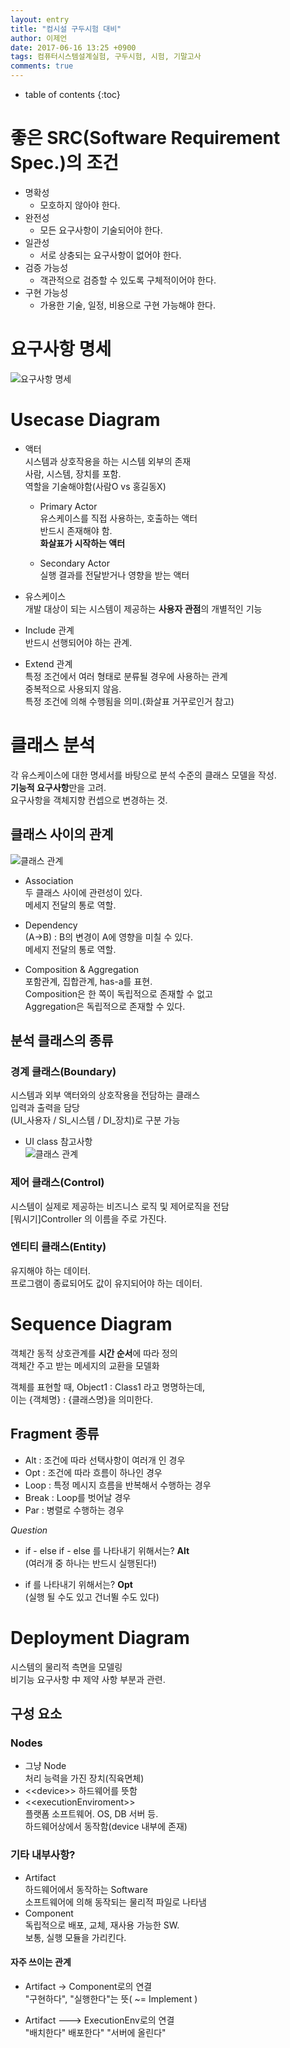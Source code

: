 ```yaml
---
layout: entry
title: "컴시설 구두시험 대비"
author: 이제언
date: 2017-06-16 13:25 +0900
tags: 컴퓨터시스템설계실험, 구두시험, 시험, 기말고사
comments: true
--- 
```


* table of contents
{:toc}

# 좋은 SRC(Software Requirement Spec.)의 조건

* 명확성  
	* 모호하지 않아야 한다.
* 완전성  
	* 모든 요구사항이 기술되어야 한다.
* 일관성
	* 서로 상충되는 요구사항이 없어야 한다.
* 검증 가능성
	* 객관적으로 검증할 수 있도록 구체적이어야 한다.
* 구현 가능성
	* 가용한 기술, 일정, 비용으로 구현 가능해야 한다.

# 요구사항 명세

![요구사항 명세](https://zemalee.github.io/images/SH/01_요구사항.png)

# Usecase Diagram

* 액터  
	시스템과 상호작용을 하는 시스템 외부의 존재  
	사람, 시스템, 장치를 포함.  
	역할을 기술해야함(사람O vs 홍길동X)
	* Primary Actor  
		유스케이스를 직접 사용하는, 호출하는 액터  
		반드시 존재해야 함.  
		**화살표가 시작하는 액터**

	* Secondary Actor  
		실행 결과를 전달받거나 영향을 받는 액터


* 유스케이스  
	개발 대상이 되는 시스템이 제공하는 **사용자 관점**의 개별적인 기능

* Include 관계  
	반드시 선행되어야 하는 관계.
	  
* Extend 관계  
	특정 조건에서 여러 형태로 분류될 경우에 사용하는 관계  
	중복적으로 사용되지 않음.  
	특정 조건에 의해 수행됨을 의미.(화살표 거꾸로인거 참고)

# 클래스 분석

각 유스케이스에 대한 명세서를 바탕으로 분석 수준의 클래스 모델을 작성.  
**기능적 요구사항**만을 고려.  
요구사항을 객체지향 컨셉으로 변경하는 것.  

## 클래스 사이의 관계  

![클래스 관계](https://zemalee.github.io/images/SH/02_class_relation.png)

* Association  
	두 클래스 사이에 관련성이 있다.  
	메세지 전달의 통로 역할.  

* Dependency  
	(A->B) : B의 변경이 A에 영향을 미칠 수 있다.  
	메세지 전달의 통로 역할.  

* Composition & Aggregation  
	포함관계, 집합관계, has-a를 표현.  
	Composition은 한 쪽이 독립적으로 존재할 수 없고  
	Aggregation은 독립적으로 존재할 수 있다.


## 분석 클래스의 종류

### 경계 클래스(Boundary)

시스템과 외부 액터와의 상호작용을 전담하는 클래스  
입력과 출력을 담당  
(UI\_사용자 / SI\_시스템 / DI\_장치)로 구분 가능  

* UI class 참고사항  
![클래스 관계](https://zemalee.github.io/images/SH/03_UI_class_참고사항.png)

### 제어 클래스(Control)  

시스템이 실제로 제공하는 비즈니스 로직 및 제어로직을 전담  
[뭐시기]Controller 의 이름을 주로 가진다.

### 엔티티 클래스(Entity)

유지해야 하는 데이터.  
프로그램이 종료되어도 값이 유지되어야 하는 데이터.

# Sequence Diagram

객체간 동적 상호관계를 **시간 순서**에 따라 정의  
객체간 주고 받는 메세지의 교환을 모델화  

객체를 표현할 때, Object1 : Class1 라고 명명하는데,  
이는 {객체명} : {클래스명}을 의미한다.  

## Fragment 종류

* Alt : 조건에 따라 선택사항이 여러개 인 경우  
* Opt : 조건에 따라 흐름이 하나인 경우  
* Loop : 특정 메시지 흐름을 반복해서 수행하는 경우  
* Break : Loop를 벗어날 경우  
* Par : 병렬로 수행하는 경우

*Question*  
* if - else if - else 를 나타내기 위해서는?  **Alt**  
(여러개 중 하나는 반드시 실행된다!)  

* if 를 나타내기 위해서는? **Opt**  
(실행 될 수도 있고 건너뛸 수도 있다)

# Deployment Diagram

시스템의 물리적 측면을 모델링  
비기능 요구사항 中 제약 사항 부분과 관련.  

## 구성 요소

### Nodes  

* 그냥 Node  
	처리 능력을 가진 장치(직육면체)  
* <<device\>> 
	하드웨어를 뜻함
* <<executionEnviroment\>>  
	플랫폼 소프트웨어. OS, DB 서버 등.  
	하드웨어상에서 동작함(device 내부에 존재)  

### 기타 내부사항?

* Artifact  
	하드웨어에서 동작하는 Software  
	소프트웨어에 의해 동작되는 물리적 파일로 나타냄
* Component  
	독립적으로 배포, 교체, 재사용 가능한 SW.  
	보통, 실행 모듈을 가리킨다.

#### 자주 쓰이는 관계

* Artifact -> Component로의 연결  
	"구현하다", "실행한다"는 뜻( ~= Implement )  

* Artifact ---> ExecutionEnv로의 연결  
	"배치한다" 배포한다" "서버에 올린다"

